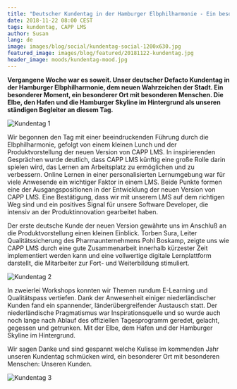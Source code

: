 ```yaml
---
title: "Deutscher Kundentag in der Hamburger Elbphilharmonie - Ein besonderer Ort mit besonderen Menschen"
date: 2018-11-22 08:00 CEST
tags: kundentag, CAPP LMS
author: Susan
lang: de
image: images/blog/social/kundentag-social-1200x630.jpg
featured_image: images/blog/featured/20181122-kundentag.jpg
header_image: moods/kundentag-mood.jpg
---
```


__Vergangene Woche war es soweit. Unser deutscher Defacto Kundentag in der Hamburger Elbphilharmonie, dem neuen Wahrzeichen der Stadt. Ein besonderer Moment, ein besonderer Ort mit besonderen Menschen. Die Elbe, den Hafen und die Hamburger Skyline im Hintergrund als unseren ständigen Begleiter an diesem Tag.__

![Kundentag 1](/images/blog/kundentag-drieluik-01.jpg)

Wir begonnen den Tag mit einer beeindruckenden Führung durch die Elbphilharmonie, gefolgt von einem kleinen Lunch und der Produktvorstellung der neuen Version von CAPP LMS. In inspirierenden Gesprächen wurde deutlich, dass CAPP LMS künftig eine große Rolle darin spielen wird, das Lernen am Arbeitsplatz zu ermöglichen und zu verbessern. Online Lernen in einer personalisierten Lernumgebung war für viele Anwesende ein wichtiger Faktor in einem LMS. Beide Punkte formen eine der Ausgangspositionen in der Entwicklung der neuen Version von CAPP LMS. Eine Bestätigung, dass wir mit unserem LMS auf dem richtigen Weg sind und ein positives Signal für unsere Software Developer, die intensiv an der Produktinnovation gearbeitet haben.

Der erste deutsche Kunde der neuen Version gewährte uns im Anschluß an die Produktvorstellung einen kleinen Einblick. Torben Sura, Leiter Qualitätssicherung des Pharmaunternehmens Pohl Boskamp, zeigte uns wie CAPP LMS durch eine gute Zusammenarbeit innerhalb kürzester Zeit implementiert werden kann und eine vollwertige digitale Lernplattform darstellt, die Mitarbeiter zur Fort- und Weiterbildung stimuliert.

![Kundentag 2](/images/blog/kundentag-drieluik-02.jpg)

In zweierlei Workshops konnten wir Themen rundum E-Learning und Qualitätspass vertiefen. Dank der Anwesenheit einiger niederländischer Kunden fand ein spannender, länderübergreifender Austausch statt. Der niederländische Pragmatismus war Inspirationsquelle und so wurde auch noch lange nach Ablauf des offiziellen Tagesprogramm geredet, gelacht, gegessen und getrunken. Mit der Elbe, dem Hafen und der Hamburger Skyline im Hintergrund.

Wir sagen Danke und sind gespannt welche Kulisse im kommenden Jahr unseren Kundentag schmücken wird, ein besonderer Ort mit besonderen Menschen: Unseren Kunden.

![Kundentag 3](/images/blog/kundentag-drieluik-03.jpg)
